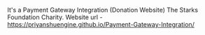 It's a Payment Gateway Integration (Donation Website) The Starks Foundation Charity. 
Website url - https://priyanshuengine.github.io/Payment-Gateway-Integration/
